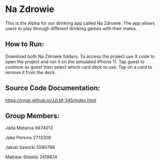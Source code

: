 # Na Zdrowie

This is the Alpha for our drinking app called Na Zdrowie. The app allows users to play through different drinking games with their mates.

## How to Run:
Download both Na Zdrowie folders. To access the project use X code to open the project and run it on the simulated iPhone 11. Tap guest to continue as guest then select which card deck to use. Tap on a card to remove it from the deck.

## Source Code Documentation:
https://jrmat.github.io/JJLM-345/index.html

## Group Members:
Jada Mataroa 9474013

Jake Perkins 2713308

Jakub Sawicki 5580766

Mathew Shields 2419874
